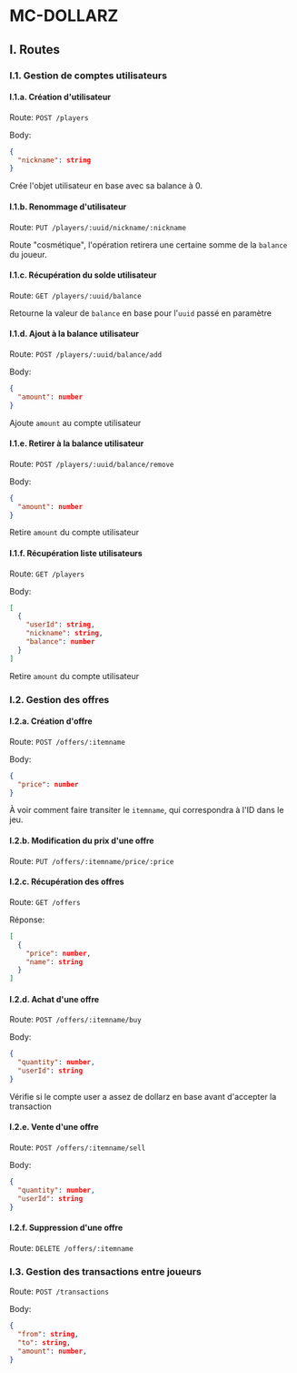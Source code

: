 # MC-DOLLARZ

## I. Routes

### I.1. Gestion de comptes utilisateurs

#### I.1.a. Création d'utilisateur

Route: `POST /players`

Body:

```json
{
  "nickname": string
}
```

Crée l'objet utilisateur en base avec sa balance à 0.

#### I.1.b. Renommage d'utilisateur

Route: `PUT /players/:uuid/nickname/:nickname`

Route "cosmétique", l'opération retirera une certaine somme de la `balance` du joueur.

#### I.1.c. Récupération du solde utilisateur

Route: `GET /players/:uuid/balance`

Retourne la valeur de `balance` en base pour l'`uuid` passé en paramètre

#### I.1.d. Ajout à la balance utilisateur

Route: `POST /players/:uuid/balance/add`

Body:

```json
{
  "amount": number
}
```

Ajoute `amount` au compte utilisateur

#### I.1.e. Retirer à la balance utilisateur

Route: `POST /players/:uuid/balance/remove`

Body:

```json
{
  "amount": number
}
```

Retire `amount` du compte utilisateur

#### I.1.f. Récupération liste utilisateurs

Route: `GET /players`

Body:

```json
[
  {
    "userId": string,
    "nickname": string,
    "balance": number
  }
]
```

Retire `amount` du compte utilisateur

### I.2. Gestion des offres

#### I.2.a. Création d'offre

Route: `POST /offers/:itemname`

Body:

```json
{
  "price": number
}
```

À voir comment faire transiter le `itemname`, qui correspondra à l'ID dans le jeu.

#### I.2.b. Modification du prix d'une offre

Route: `PUT /offers/:itemname/price/:price`

#### I.2.c. Récupération des offres

Route: `GET /offers`

Réponse:

```json
[
  {
    "price": number,
    "name": string
  }
]
```

#### I.2.d. Achat d'une offre

Route: `POST /offers/:itemname/buy`

Body:

```json
{
  "quantity": number,
  "userId": string
}
```

Vérifie si le compte user a assez de dollarz en base avant d'accepter la transaction

#### I.2.e. Vente d'une offre

Route: `POST /offers/:itemname/sell`

Body:

```json
{
  "quantity": number,
  "userId": string
}
```

#### I.2.f. Suppression d'une offre

Route: `DELETE /offers/:itemname`

### I.3. Gestion des transactions entre joueurs

Route: `POST /transactions`

Body:

```json
{
  "from": string,
  "to": string,
  "amount": number,
}
```
